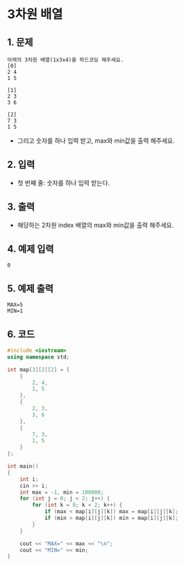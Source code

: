 # 3차원 배열

## 1. 문제
```
아래의 3차원 배열(1x3x4)을 하드코딩 해주세요.
[0]
2 4
1 5

[1]
2 3
3 6

[2]
7 3
1 5
```

- 그리고 숫자를 하나 입력 받고, max와 min값을 출력 해주세요.

## 2. 입력
- 첫 번째 줄: 숫자를 하나 입력 받는다.



## 3. 출력
- 해당하는 2차원 index 배열의 max와 min값을 출력 해주세요.

## 4. 예제 입력
```
0
```

## 5. 예제 출력
```
MAX=5
MIN=1
```

## 6. 코드
```c++
#include <iostream>
using namespace std;

int map[3][2][2] = {
    {
        2, 4,
        1, 5
    },
    {
        2, 3,
        3, 6
    },
    {
        7, 3,
        1, 5
    }
};

int main()
{
    int i;
    cin >> i;
    int max = -1, min = 100000;
    for (int j = 0; j < 2; j++) {
        for (int k = 0; k < 2; k++) {
            if (max < map[i][j][k]) max = map[i][j][k];
            if (min > map[i][j][k]) min = map[i][j][k];
        }
    }

    cout << "MAX=" << max << "\n";
    cout << "MIN=" << min;
}
```
